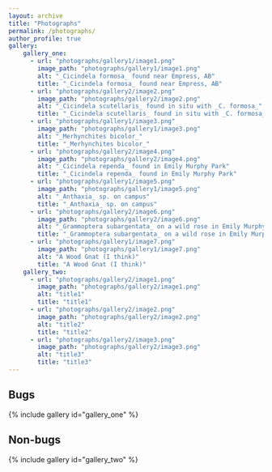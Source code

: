 ```yaml
---
layout: archive
title: "Photographs"
permalink: /photographs/
author_profile: true
gallery: 
    gallery_one:
      - url: "photographs/gallery1/image1.png"
        image_path: "photographs/gallery1/image1.png"
        alt: "_Cicindela formosa_ found near Empress, AB"
        title: "_Cicindela formosa_ found near Empress, AB"
      - url: "photographs/gallery2/image2.png"
        image_path: "photographs/gallery2/image2.png"
        alt: "_Cicindela scutellaris_ found in situ with _C. formosa_"
        title: "_Cicindela scutellaris_ found in situ with _C. formosa_"
      - url: "photographs/gallery1/image3.png"
        image_path: "photographs/gallery1/image3.png"
        alt: "_Merhynchites bicolor_"
        title: "_Merhynchites bicolor_"
      - url: "photographs/gallery2/image4.png"
        image_path: "photographs/gallery2/image4.png"
        alt: "_Cicindela rependa_ found in Emily Murphy Park"
        title: "_Cicindela rependa_ found in Emily Murphy Park"
      - url: "photographs/gallery1/image5.png"
        image_path: "photographs/gallery1/image5.png"
        alt: "_Anthaxia_ sp. on campus"
        title: "_Anthaxia_ sp. on campus"
      - url: "photographs/gallery2/image6.png"
        image_path: "photographs/gallery2/image6.png"
        alt: "_Grammoptera subargentata_ on a wild rose in Emily Murphy"
        title: "_Grammoptera subargentata_ on a wild rose in Emily Murphy"
      - url: "photographs/gallery1/image7.png"
        image_path: "photographs/gallery1/image7.png"
        alt: "A Wood Gnat (I think)"
        title: "A Wood Gnat (I think)"
    gallery_two:
      - url: "photographs/gallery2/image1.png"
        image_path: "photographs/gallery2/image1.png"
        alt: "title1"
        title: "title1"
      - url: "photographs/gallery2/image2.png"
        image_path: "photographs/gallery2/image2.png"
        alt: "title2"
        title: "title2"
      - url: "photographs/gallery2/image3.png"
        image_path: "photographs/gallery2/image3.png"
        alt: "title3"
        title: "title3"
---
```


## Bugs

{% include gallery id="gallery_one" %}

## Non-bugs

{% include gallery id="gallery_two" %}